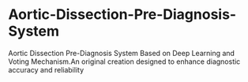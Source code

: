 # Aortic-Dissection-Pre-Diagnosis-System
Aortic Dissection Pre-Diagnosis System Based on Deep Learning and Voting Mechanism.An original creation designed to enhance diagnostic accuracy and reliability
